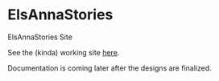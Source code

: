 # ElsAnnaStories
ElsAnnaStories Site

See the (kinda) working site [here](http://bobbyl2k.github.io/ElsAnnaStories/).

Documentation is coming later after the designs are finalized.
